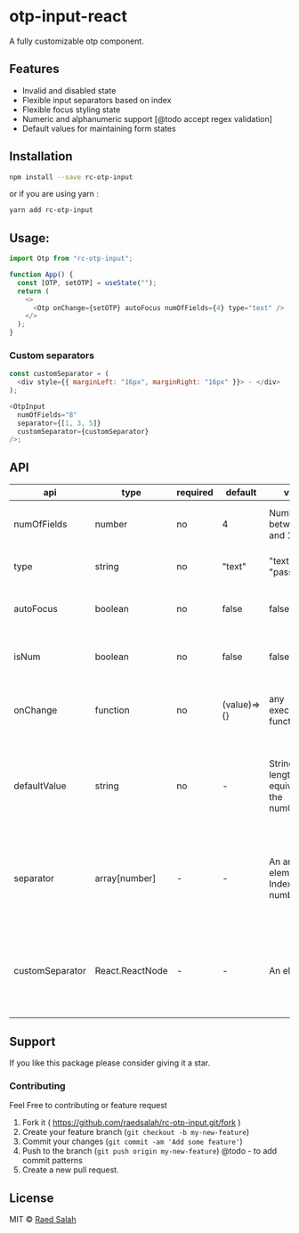 # otp-input-react

A fully customizable otp component.

## Features

- Invalid and disabled state
- Flexible input separators based on index
- Flexible focus styling state
- Numeric and alphanumeric support [@todo accept regex validation]
- Default values for maintaining form states

## Installation

```bash
npm install --save rc-otp-input
```

or if you are using yarn :

```bash
yarn add rc-otp-input
```

## Usage:

```javascript
import Otp from "rc-otp-input";

function App() {
  const [OTP, setOTP] = useState("");
  return (
    <>
      <Otp onChange={setOTP} autoFocus numOfFields={4} type="text" />
    </>
  );
}
```

### Custom separators

```javascript
const customSeparator = (
  <div style={{ marginLeft: "16px", marginRight: "16px" }}> - </div>
);

<OtpInput
  numOfFields="8"
  separator={[1, 3, 5]}
  customSeparator={customSeparator}
/>;
```

## API

| api             | type            | required | default     | value                                      | desciption                                                                   |
| --------------- | --------------- | -------- | ----------- | ------------------------------------------ | ---------------------------------------------------------------------------- |
| numOfFields     | number          | no       | 4           | Number between 2 and 12                    | Number of fields to be rendered                                              |
| type            | string          | no       | "text"      | "text" , "password"                        | Change input to password                                                     |
| autoFocus       | boolean         | no       | false       | false , true                               | Auto focuses input on page load.                                             |
| isNum           | boolean         | no       | false       | false , true                               | If true allows only numbers                                                  |
| onChange        | function        | no       | (value)=>{} | any executable function                    | returns the values keyed in by user on change                                |
| defaultValue    | string          | no       | -           | String length equivlant to the numOfFields | Takes a string value and spreads it to the number of rendered input          |
| separator       | array[number]   | -        | -           | An array of elements Index number          | Based on the input index will add a custom seperator after it (to the right) |
| customSeparator | React.ReactNode | -        | -           | An element                                 | could be an element or a string used to create a custom seperator            |

## Support

If you like this package please consider giving it a star.

### Contributing

Feel Free to contributing or feature request

1. Fork it ( https://github.com/raedsalah/rc-otp-input.git/fork )
2. Create your feature branch (`git checkout -b my-new-feature`)
3. Commit your changes (`git commit -am 'Add some feature'`)
4. Push to the branch (`git push origin my-new-feature`)
   @todo - to add commit patterns
5. Create a new pull request.

## License

MIT © [Raed Salah](https://github.com/raedsalah)

